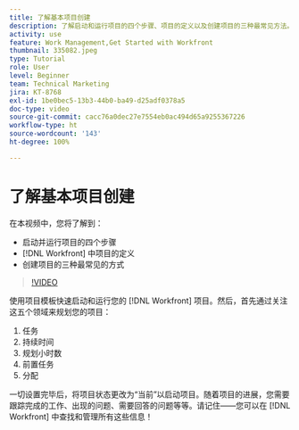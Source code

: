 ```yaml
---
title: 了解基本项目创建
description: 了解启动和运行项目的四个步骤、项目的定义以及创建项目的三种最常见方法。
activity: use
feature: Work Management,Get Started with Workfront
thumbnail: 335082.jpeg
type: Tutorial
role: User
level: Beginner
team: Technical Marketing
jira: KT-8768
exl-id: 1be0bec5-13b3-44b0-ba49-d25adf0378a5
doc-type: video
source-git-commit: cacc76a0dec27e7554eb0ac494d65a9255367226
workflow-type: ht
source-wordcount: '143'
ht-degree: 100%

---
```


# 了解基本项目创建

在本视频中，您将了解到：

* 启动并运行项目的四个步骤
* [!DNL Workfront] 中项目的定义
* 创建项目的三种最常见的方式

>[!VIDEO](https://video.tv.adobe.com/v/335082/?quality=12&learn=on)

使用项目模板快速启动和运行您的 [!DNL  Workfront] 项目。然后，首先通过关注这五个领域来规划您的项目：

1. 任务
1. 持续时间
1. 规划小时数
1. 前置任务
1. 分配

一切设置完毕后，将项目状态更改为“当前”以启动项目。随着项目的进展，您需要跟踪完成的工作、出现的问题、需要回答的问题等等。请记住——您可以在 [!DNL Workfront] 中查找和管理所有这些信息！
